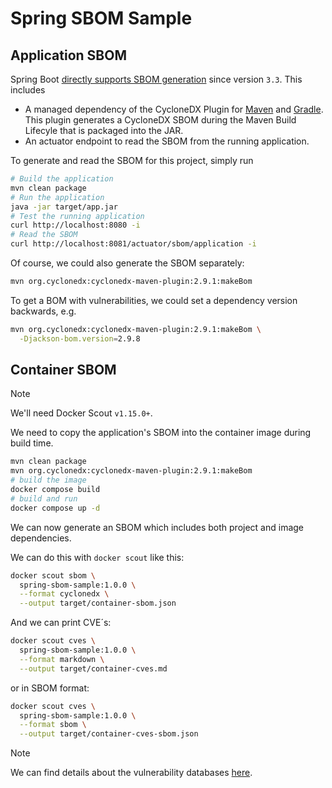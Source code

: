 # Spring SBOM Sample

## Application SBOM

Spring Boot [directly supports SBOM generation](https://spring.io/blog/2024/05/24/sbom-support-in-spring-boot-3-3) since
version `3.3`. This includes

- A managed dependency of the CycloneDX Plugin for [Maven](https://github.com/CycloneDX/cyclonedx-maven-plugin)
  and [Gradle](https://github.com/CycloneDX/cyclonedx-gradle-plugin). This plugin generates a CycloneDX SBOM during the
  Maven Build Lifecyle that is packaged into the JAR.
- An actuator endpoint to read the SBOM from the running application.

To generate and read the SBOM for this project, simply run

```bash
# Build the application
mvn clean package
# Run the application
java -jar target/app.jar
# Test the running application
curl http://localhost:8080 -i
# Read the SBOM
curl http://localhost:8081/actuator/sbom/application -i
```

Of course, we could also generate the SBOM separately:

```bash
mvn org.cyclonedx:cyclonedx-maven-plugin:2.9.1:makeBom
```

To get a BOM with vulnerabilities, we could set a dependency version backwards, e.g.

```bash
mvn org.cyclonedx:cyclonedx-maven-plugin:2.9.1:makeBom \
  -Djackson-bom.version=2.9.8
```

## Container SBOM

> [!NOTE]  
> We'll need Docker Scout `v1.15.0+`.

We need to copy the application's SBOM into the container image during build time.

```bash
mvn clean package
mvn org.cyclonedx:cyclonedx-maven-plugin:2.9.1:makeBom
# build the image
docker compose build
# build and run
docker compose up -d
```

We can now generate an SBOM which includes both project and image dependencies.

We can do this with `docker scout` like this:
```bash
docker scout sbom \
  spring-sbom-sample:1.0.0 \
  --format cyclonedx \
  --output target/container-sbom.json
```

And we can print CVE´s:
```bash
docker scout cves \
  spring-sbom-sample:1.0.0 \
  --format markdown \
  --output target/container-cves.md
```

or in SBOM format:

```bash
docker scout cves \
  spring-sbom-sample:1.0.0 \
  --format sbom \
  --output target/container-cves-sbom.json
```


> [!NOTE]  
> We can find details about the vulnerability databases [here](https://docs.docker.com/scout/deep-dive/advisory-db-sources/).
